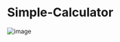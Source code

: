 # Simple-Calculator
![image](https://github.com/user-attachments/assets/75f3234a-603c-47f1-8c9f-949ce1a32091)
